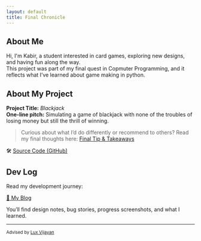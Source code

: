 ```yaml
---
layout: default
title: Final Chronicle
---
```


## About Me

Hi, I'm Kabir, a student interested in card games, exploring new designs, and having fun along the way.  
This project was part of my final quest in Copmuter Programming, and it reflects what I’ve learned about game making in python.

## About My Project

**Project Title:** *Blackjack*   
**One-line pitch:** Simulating a game of blackjack with none of the troubles of losing money but still the thrill of winning.

> Curious about what I’d do differently or recommend to others? Read my final thoughts here: [Final Tip & Takeaways](_posts/2025-05-21-tip.md)

🛠️ [Source Code (GitHub)](files/README.md)  

## Dev Log

Read my development journey:  

[📝 My Blog](blog.html)

You’ll find design notes, bug stories, progress screenshots, and what I learned.

---

<small>Advised by [Lux Vijayan](mailto:laxmiv2@illinois.edu)</small>
